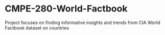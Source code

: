 # CMPE-280-World-Factbook
Project focuses on finding informative insights and trends from CIA World Factbook dataset on countries
